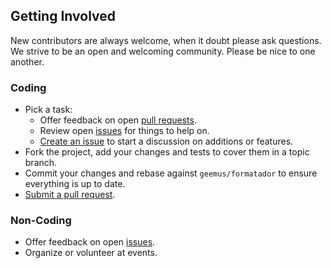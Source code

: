 ## Getting Involved

New contributors are always welcome, when it doubt please ask questions. We strive to be an open and welcoming community. Please be nice to one another.

### Coding

* Pick a task:
  * Offer feedback on open [pull requests](https://github.com/geemus/formatador/pulls).
  * Review open [issues](https://github.com/geemus/formatador/issues) for things to help on.
  * [Create an issue](https://github.com/geemus/formatador/issues/new) to start a discussion on additions or features.
* Fork the project, add your changes and tests to cover them in a topic branch.
* Commit your changes and rebase against `geemus/formatador` to ensure everything is up to date.
* [Submit a pull request](https://github.com/geemus/formatador/compare/).

### Non-Coding

* Offer feedback on open [issues](https://github.com/geemus/formatador/issues).
* Organize or volunteer at events.
